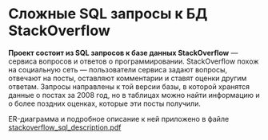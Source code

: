 # Сложные SQL запросы к БД StackOverflow

**Проект состоит из SQL запросов к базе данных StackOverflow** — сервиса вопросов и ответов о программировании. StackOverflow похож на социальную сеть — пользователи сервиса задают вопросы, отвечают на посты, оставляют комментарии и ставят оценки другим ответам.
Запросы направлены к той версии базы, в которой хранятся данные о постах за 2008 год, но в таблицах можно найти информацию и о более поздних оценках, которые эти посты получили. 

ER-диаграмма и подробное описание к ней приложено в файле [stackoverflow_sql_description.pdf](https://yadi.sk/i/LGa68u6PcFGylQ)
